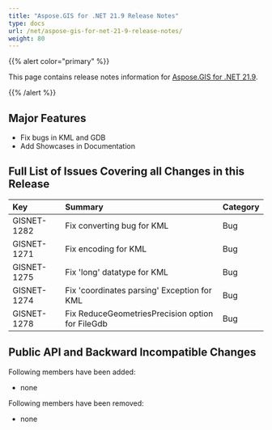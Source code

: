 ```yaml
---
title: "Aspose.GIS for .NET 21.9 Release Notes"
type: docs
url: /net/aspose-gis-for-net-21-9-release-notes/
weight: 80
---
```


{{% alert color="primary" %}} 

This page contains release notes information for [Aspose.GIS for .NET 21.9](https://www.nuget.org/packages/Aspose.GIS/21.9.0).

{{% /alert %}} 
## **Major Features**
- Fix bugs in KML and GDB
- Add Showcases in Documentation
## **Full List of Issues Covering all Changes in this Release**

|**Key**|**Summary**|**Category**|
| :- | :- | :- |
|GISNET-1282|Fix converting bug for KML|Bug|
|GISNET-1271|Fix encoding for KML|Bug|
|GISNET-1275|Fix 'long' datatype for KML |Bug|
|GISNET-1274|Fix 'coordinates parsing' Exception for KML|Bug|
|GISNET-1278|Fix ReduceGeometriesPrecision option for FileGdb|Bug|

## **Public API and Backward Incompatible Changes**
Following members have been added:
- none

Following members have been removed:
- none